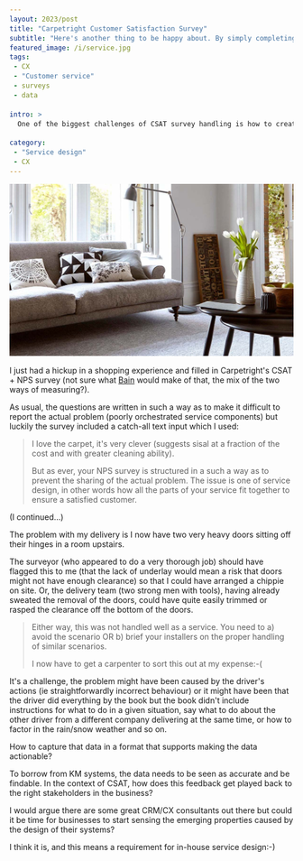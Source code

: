 ```yaml
---
layout: 2023/post
title: "Carpetright Customer Satisfaction Survey"
subtitle: "Here's another thing to be happy about. By simply completing our quick survey you could win yourself £500 Carpetright vouchers, or the value of your recent order!"
featured_image: /i/service.jpg
tags:
 - CX
 - "Customer service"
 - surveys
 - data

intro: >
  One of the biggest challenges of CSAT survey handling is how to create a question/answer flow that allows the customer to describe the problem while ensuring this data is correctly stored and acted on.

category:
 - "Service design"
 - CX
---
```

![We hope you're enjoying your new Flooring. Here's another thing to be happy about. By simply completing our quick survey you could win yourself £500 Carpetright vouchers, or the value of your recent order!](/i/carpetright-interior.jpg)

I just had a hickup in a shopping experience and filled in Carpetright's CSAT + NPS survey (not sure what <a href="http://www.bain.com/publications/articles/introducing-the-net-promoter-system-loyalty-insights.aspx">Bain</a> would make of that, the mix of the two ways of measuring?).

As usual, the questions are written in such a way as to make it difficult to report the actual problem (poorly orchestrated service components) but luckily the survey included a catch-all text input which I used:

> I love the carpet, it's very clever (suggests sisal at a fraction of the cost and with greater cleaning ability).
>
> But as ever, your NPS survey is structured in a such a way as to prevent the sharing of the actual problem. The issue is one of service design, in other words how all the parts of your service fit together to ensure a satisfied customer.

(I continued...)

The problem with my delivery is I now have two very heavy doors sitting off their hinges in a room upstairs.

The surveyor (who appeared to do a very thorough job) should have flagged this to me (that the lack of underlay would mean a risk that doors might not have enough clearance) so that I could have arranged a chippie on site. Or, the delivery team (two strong men with tools), having already sweated the removal of the doors, could have quite easily trimmed or rasped the clearance off the bottom of the doors.

> Either way, this was not handled well as a service. You need to a) avoid the scenario OR b) brief your installers on the proper handling of similar scenarios.
>
> I now have to get a carpenter to sort this out at my expense:-(

It's a challenge, the problem might have been caused by the driver's actions (ie straightforwardly incorrect behaviour) or it might have been that the driver did everything by the book but the book didn't include instructions for what to do in a given situation, say what to do about the other driver from a different company delivering at the same time, or how to factor in the rain/snow weather and so on.

How to capture that data in a format that supports making the data actionable?

To borrow from KM systems, the data needs to be seen as accurate and be findable. In the context of CSAT, how does this feedback get played back to the right stakeholders in the business?

I would argue there are some great CRM/CX consultants out there but could it be time for businesses to start sensing the emerging properties caused by the design of their systems? 

I think it is, and this means a requirement for in-house service design:-)
